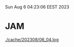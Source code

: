 Sun Aug  6 04:23:06 EEST 2023
# JAM
<a href='./cache/202308/06_04.log'>./cache/202308/06_04.log</a>
